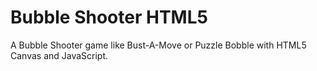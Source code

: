 # Bubble Shooter HTML5
A Bubble Shooter game like Bust-A-Move or Puzzle Bobble with HTML5 Canvas and JavaScript.
